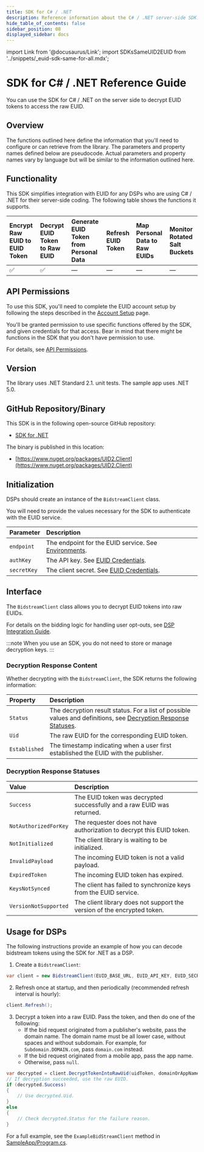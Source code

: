 ```yaml
---
title: SDK for C# / .NET
description: Reference information about the C# / .NET server-side SDK.
hide_table_of_contents: false
sidebar_position: 08
displayed_sidebar: docs
---
```


import Link from '@docusaurus/Link';
import SDKsSameUID2EUID from '../snippets/_euid-sdk-same-for-all.mdx';

# SDK for C# / .NET Reference Guide

You can use the SDK for C# / .NET on the server side to decrypt EUID tokens to access the raw EUID.

## Overview

The functions outlined here define the information that you'll need to configure or can retrieve from the library. The parameters and property names defined below are pseudocode. Actual parameters and property names vary by language but will be similar to the information outlined here.

## Functionality

This SDK simplifies integration with EUID for any DSPs who are using C# / .NET for their server-side coding. The following table shows the functions it supports.

| Encrypt Raw EUID to EUID Token | Decrypt EUID Token to Raw EUID | Generate EUID Token from Personal Data | Refresh EUID Token | Map Personal Data to Raw EUIDs | Monitor Rotated Salt Buckets |
| :--- | :--- | :--- | :--- | :--- | :--- |
| &#9989; | &#9989; | &#8212; | &#8212; | &#8212; | &#8212; |

## API Permissions

To use this SDK, you'll need to complete the EUID account setup by following the steps described in the [Account Setup](../getting-started/gs-account-setup.md) page.

You'll be granted permission to use specific functions offered by the SDK, and given credentials for that access. Bear in mind that there might be functions in the SDK that you don't have permission to use.

For details, see [API Permissions](../getting-started/gs-permissions.md).

## Version

The library uses .NET Standard 2.1. unit tests. The sample app uses .NET 5.0.

## GitHub Repository/Binary

This SDK is in the following open-source GitHub repository:

- [SDK for .NET](https://github.com/IABTechLab/uid2-client-net/blob/master/README.md)

The binary is published in this location:

- [https://www.nuget.org/packages/UID2.Client](https://www.nuget.org/packages/UID2.Client)

<SDKsSameUID2EUID/>

## Initialization

DSPs should create an instance of the `BidstreamClient` class.

You will need to provide the values necessary for the SDK to authenticate with the EUID service.

| Parameter | Description |
| :--- | :--- |
| `endpoint` | The endpoint for the EUID service. See [Environments](../getting-started/gs-environments). | 
| `authKey` | The API key. See [EUID Credentials](../getting-started/gs-credentials). |
| `secretKey` | The client secret. See [EUID Credentials](../getting-started/gs-credentials). |

## Interface 

The `BidstreamClient` class allows you to decrypt EUID tokens into raw EUIDs.

For details on the bidding logic for handling user opt-outs, see [DSP Integration Guide](../guides/dsp-guide.md).

:::note
When you use an SDK, you do not need to store or manage decryption keys.
:::

### Decryption Response Content

Whether decrypting with the `BidstreamClient`, the SDK returns the following information:

| Property | Description |
| :--- | :--- |
| `Status` | The decryption result status. For a list of possible values and definitions, see [Decryption Response Statuses](#decryption-response-statuses). |
| `Uid` | The raw EUID for the corresponding EUID token. |
| `Established` | The timestamp indicating when a user first established the EUID with the publisher. |

### Decryption Response Statuses

| Value | Description |
| :--- | :--- |
| `Success` | The EUID token was decrypted successfully and a raw EUID was returned. |
| `NotAuthorizedForKey` | The requester does not have authorization to decrypt this EUID token.|
| `NotInitialized` | The client library is waiting to be initialized. |
| `InvalidPayload` | The incoming EUID token is not a valid payload. |
| `ExpiredToken` | The incoming EUID token has expired. |
| `KeysNotSynced` | The client has failed to synchronize keys from the EUID service. |
| `VersionNotSupported` | The client library does not support the version of the encrypted token. |

## Usage for DSPs

The following instructions provide an example of how you can decode bidstream tokens using the SDK for .NET as a DSP.

1. Create a `BidstreamClient`:

```cs
var client = new BidstreamClient(EUID_BASE_URL, EUID_API_KEY, EUID_SECRET_KEY);
```

2. Refresh once at startup, and then periodically (recommended refresh interval is hourly):

```cs
client.Refresh();
```

3. Decrypt a token into a raw EUID. Pass the token, and then do one of the following: 
   * If the bid request originated from a publisher's website, pass the domain name. The domain name must be all lower case, without spaces and without subdomain. For example, for `Subdomain.DOMAIN.com`, pass `domain.com` instead.
   * If the bid request originated from a mobile app, pass the <Link href="../ref-info/glossary-uid#gl-app-name">app name</Link>.
   * Otherwise, pass `null`.


```cs
var decrypted = client.DecryptTokenIntoRawUid(uidToken, domainOrAppName);
// If decryption succeeded, use the raw EUID.
if (decrypted.Success) 
{
    // Use decrypted.Uid.
} 
else 
{
    // Check decrypted.Status for the failure reason.
}
```

For a full example, see the `ExampleBidStreamClient` method in [SampleApp/Program.cs](https://github.com/IABTechLab/uid2-client-net/blob/main/src/SampleApp/Program.cs).
